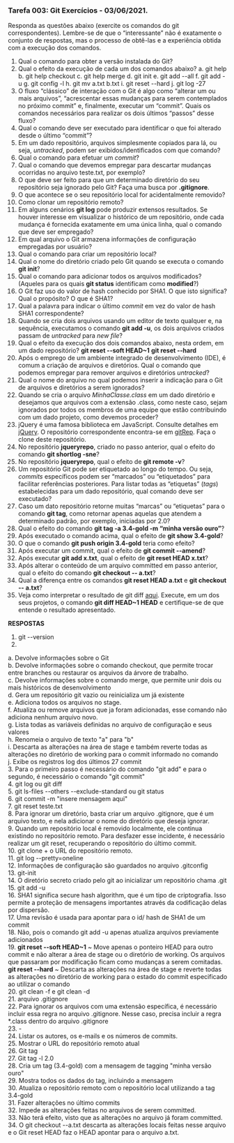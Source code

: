 ### Tarefa 003: Git Exercícios - 03/06/2021.

Responda as questões abaixo (exercite os comandos do git correspondentes). Lembre-se de que o “interessante” não é exatamente o conjunto de respostas, mas o processo de obtê-las e a experiência obtida com a execução dos comandos.


1. Qual o comando para obter a versão instalada do Git? 
2. Qual o efeito da execução de cada um dos comandos abaixo?
    a. git help
    b. git help checkout 
    c. git help merge 
    d. git init
    e. git add --all
    f. git add -u 
    g. git config -l
    h. git mv a.txt b.txt
    i. git reset --hard
    j. git log -27
3. O fluxo “clássico” de interação com o Git é algo como “alterar um ou mais arquivos”, “acrescentar essas mudanças para serem contemplados no próximo commit” e, finalmente, executar um “commit”. Quais os comandos necessários para realizar os dois últimos “passos” desse fluxo?
4. Qual o comando deve ser executado para identificar o que foi alterado desde o último “commit”?
5. Em um dado repositório, arquivos simplesmente copiados para lá, ou seja, _untracked_, podem ser exibidos/identificados com que comando?
6. Qual o comando para efetuar um _commit_?
7. Qual o comando que devemos empregar para descartar mudanças ocorridas no arquivo teste.txt, por exemplo?
8. O que deve ser feito para que um determinado diretório do seu repositório seja ignorado pelo Git? Faça uma busca por **.gitignore**.
9. O que acontece se o seu repositório local for acidentalmente removido?
10. Como clonar um repositório remoto?
11. Em alguns cenários **git log** pode produzir extensos resultados. Se houver interesse em visualizar o histórico de um repositório, onde cada mudança é fornecida exatamente em uma única linha, qual o comando que deve ser empregado?
12. Em qual arquivo o Git armazena informações de configuração empregadas por usuário?
13. Qual o comando para criar um repositório local?
14. Qual o nome do diretório criado pelo Git quando se executa o comando **git init**?
15. Qual o comando para adicionar todos os arquivos modificados? (Aqueles para os quais **git status** identificam como **modified**?)
16. O Git faz uso do valor de hash conhecido por SHA1. O que isto significa? Qual o propósito? O que é SHA1?
17. Qual a palavra para indicar o último _commit_ em vez do valor de hash SHA1 correspondente?
18. Quando se cria dois arquivos usando um editor de texto qualquer e, na sequência, executamos o comando **git add -u**, os dois arquivos criados passam de _untracked_ para _new file_?
19. Qual o efeito da execução dos dois comandos abaixo, nesta ordem, em um dado repositório?
**git reset --soft HEAD~1**
**git reset --hard**
20. Após o emprego de um ambiente integrado de desenvolvimento (IDE), é comum a criação de arquivos e diretórios. Qual o comando que podemos empregar para remover arquivos e diretórios _untracked_?
21. Qual o nome do arquivo no qual podemos inserir a indicação para o Git de arquivos e diretórios a serem ignorados?
22. Quando se cria o arquivo _MinhaClasse.class_ em um dado diretório e desejamos que arquivos com a extensão .class, como neste caso, sejam ignorados por todos os membros de uma equipe que estão contribuindo com um dado projeto, como devemos proceder?
23. jQuery é uma famosa biblioteca em JavaScript. Consulte detalhes em [jQuery](http://jquery.com). O repositório correspondente encontra-se em [gitRep](https://github.com/jquery/jquery.git). Faça o clone deste repositório.
24. No repositório **jqueryrepo**, criado no passo anterior, qual o efeito do comando
**git shortlog -sne**?
25. No repositório **jqueryrepo**, qual o efeito de **git remote -v**?
26. Um repositório Git pode ser etiquetado ao longo do tempo. Ou seja, _commits_ específicos podem ser “marcados” ou “etiquetados” para facilitar referências posteriores. Para listar todas as “etiquetas” (_tags_) estabelecidas para um dado repositório, qual comando deve ser executado?
27. Caso um dato repositório retorne muitas “marcas” ou “etiquetas” para o comando **git tag**, como retornar apenas aquelas que atendem a determinado padrão, por exemplo, iniciadas por 2.0?
28. Qual o efeito do comando **git tag -a 3.4-gold -m “minha versão ouro”**?
29. Após executado o comando acima, qual o efeito de **git show 3.4-gold**?
30. O que o comando **git push origin 3.4-gold** teria como efeito?
31. Após executar um commit, qual o efeito de **git commit --amend**?
32. Após executar **git add x.txt**, qual o efeito de **git reset HEAD x.txt**?
33. Após alterar o conteúdo de um arquivo committed em passo anterior, qual o efeito do comando **git checkout -- a.txt**?
34. Qual a diferença entre os comandos **git reset HEAD a.txt** e **git checkout -- a.txt**?
35. Veja como interpretar o resultado de git diff [aqui](https://medium.com/therobinkim/how-to-read-a-git-diff-6c87a9dc47c5). Execute, em um dos seus projetos, o comando **git diff HEAD~1 HEAD** e certifique-se de que entende o resultado apresentado.

**RESPOSTAS**
1. git --version  
2.  
  a. Devolve informações sobre o Git  
  b. Devolve informações sobre o comando checkout, que permite trocar entre branches ou restaurar os arquivos da árvore de trabalho.  
  c. Devolve informações sobre o comando merge, que permite unir dois ou mais históricos de desenvolvimento  
  d. Gera um repositório git vazio ou reinicializa um já existente  
  e. Adiciona todos os arquivos no stage.  
  f. Atualiza ou remove arquivos que ja foram adicionadas, esse comando não adiciona nenhum arquivo novo.  
  g. Lista todas as variáveis definidas no arquivo de configuração e seus valores  
  h. Renomeia o arquivo de texto "a" para "b"  
  i. Descarta as alterações na área de stage e também reverte todas as alterações no diretório de working para o commit informado no comando  
  j. Exibe os registros log dos últimos 27 commit  
3. Para o primeiro passo é necessário do comando "git add" e para o segundo, é necessário o comando "git commit"  
4. git log ou git diff  
5. git ls-files --others --exclude-standard ou git status  
6. git commit -m "insere mensagem aqui"  
7. git reset teste.txt  
8. Para ignorar um diretório, basta criar um arquivo .gitignore, que é um arquivo texto, e nela adicionar o nome do diretório que deseja ignorar.  
9. Quando um repositório local é removido localmente, ele continua existindo no repositório remoto. Para desfazer esse incidente, é necessário realizar um git reset, recuperando o repositório do último commit.  
10. git clone + o URL do repositório remoto.   
11. git log --pretty=oneline  
12. Informações de configuração são guardados no arquivo .gitconfig  
13. git-init  
14. O diretório secreto criado pelo git ao inicializar um repositório chama .git  
15. git add -u  
16. SHA1 significa secure hash algorithm, que é um tipo de criptografia. Isso permite a proteção de mensagens importantes através da codificação delas por dispersão.  
17. Uma revisão é usada para apontar para o id/ hash de SHA1 de um commit  
18. Não, pois o comando git add -u apenas atualiza arquivos previamente adicionados  
19. 
    **git reset --soft HEAD~1** ~ Move apenas o ponteiro HEAD para outro commit e não alterar a área de stage ou o diretório de working. Os arquivos que passaram por modificação ficam como mudanças a serem comitadas.  
    **git reset --hard** ~ Descarta as alterações na área de stage e reverte todas as alterações no diretório de working para o estado do commit especificado ao                                  utilizar o comando  
20. git clean -f e git clean -d  
21. arquivo .gitignore  
22. Para ignorar os arquivos com uma extensão específica, é necessário incluir essa regra no arquivo .gitignore. Nesse caso, precisa incluir a regra *.class dentro do arquivo .gitignore  
23. -    
24. Listar os autores, os e-mails e os números de commits.  
25. Mostrar o URL do repositório remoto atual  
26. Git tag   
27. Git tag -l 2.0  
28. Cria um tag (3.4-gold) com a mensagem de tagging "minha versão ouro"  
29. Mostra todos os dados do tag, incluindo a mensagem  
30. Atualiza o repositório remoto com o repositório local utilizando a tag 3.4-gold  
31. Fazer alterações no último commits  
32. Impede as alterações feitas no arquivos de serem committed.  
33. Não terá efeito, visto que as alterações no arquivo já foram committed.  
34. O git checkout --a.txt descarta as alterações locais feitas nesse arquivo e o Git reset HEAD faz o HEAD apontar para o arquivo a.txt.  





</DIV/>
